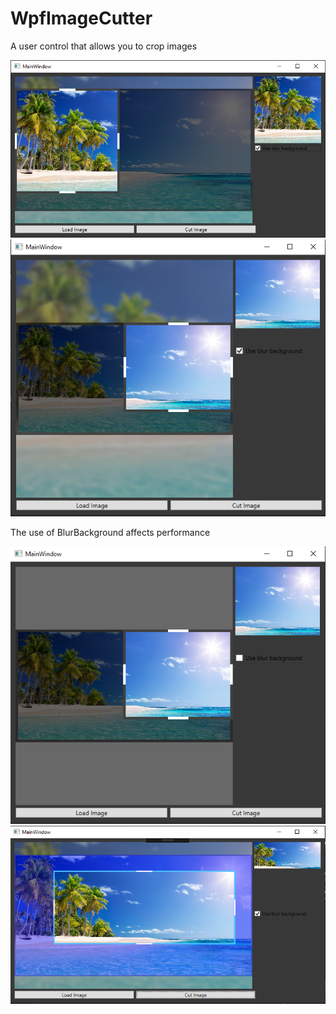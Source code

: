 # WpfImageCutter
A user control that allows you to crop images

<img src="TestWindow/Images/Pic1.PNG">
<img src="TestWindow/Images/Pic2.PNG">

The use of BlurBackground affects performance

<img src="TestWindow/Images/Pic3.PNG">
<img src="TestWindow/Images/Pic4.PNG">